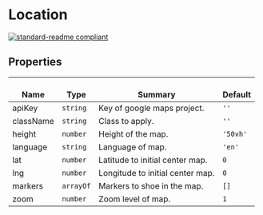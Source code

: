 # Location
  [![standard-readme compliant](https://img.shields.io/badge/standard--readme-OK-green.svg?style=flat-square)](https://github.com/RichardLitt/standard-readme)
  

  ## Properties
  | </br>Name | </br>Type | </br>Summary | </br>Default | 
| ---- | ---- | ---- | ---- |
| apiKey | `string` | Key of google maps project. | `''` |
| className | `string` | Class to apply. | `''` |
| height | `number` | Height of the map. | `'50vh'` |
| language | `string` | Language of map. | `'en'` |
| lat | `number` | Latitude to initial center map. | `0` |
| lng | `number` | Longitude to initial center map. | `0` |
| markers | `arrayOf` | Markers to shoe in the map. | `[]` |
| zoom | `number` | Zoom level of map. | `1` |